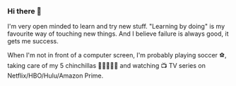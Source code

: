 ### Hi there 👋
I'm very open minded to learn and try new stuff. "Learning by doing" is my favourite way of touching new things. And I believe failure is always good, it gets me success.

When I'm not in front of a computer screen, I'm probably playing soccer ⚽, taking care of my 5 chinchillas 🐹🐹🐹🐹🐹 and watching 📺 TV series on Netflix/HBO/Hulu/Amazon Prime.
